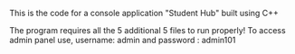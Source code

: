 This is the code for a console application "Student Hub" built using C++

The program requires all the 5 additional 5 files to run properly! To access admin panel use, username: admin and password : admin101
